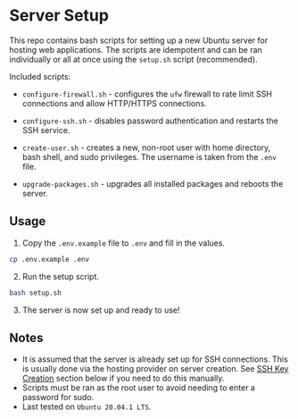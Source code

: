 # Server Setup

This repo contains bash scripts for setting up a new Ubuntu server for hosting web applications. The scripts are idempotent and can be ran individually or all at once using the `setup.sh` script (recommended).

Included scripts:

- `configure-firewall.sh` - configures the `ufw` firewall to rate limit SSH connections and allow HTTP/HTTPS connections.

- `configure-ssh.sh` - disables password authentication and restarts the SSH service.

- `create-user.sh` - creates a new, non-root user with home directory, bash shell, and sudo privileges. The username is taken from the `.env` file.

- `upgrade-packages.sh` - upgrades all installed packages and reboots the server.

## Usage

1. Copy the `.env.example` file to `.env` and fill in the values.

```sh
cp .env.example .env
```

2. Run the setup script.

```sh
bash setup.sh
```

3. The server is now set up and ready to use!

## Notes

- It is assumed that the server is already set up for SSH connections. This is usually done via the hosting provider on server creation. See [SSH Key Creation](#ssh-key-creation) section below if you need to do this manually.
- Scripts must be ran as the root user to avoid needing to enter a password for sudo.
- Last tested on `Ubuntu 20.04.1 LTS`.
